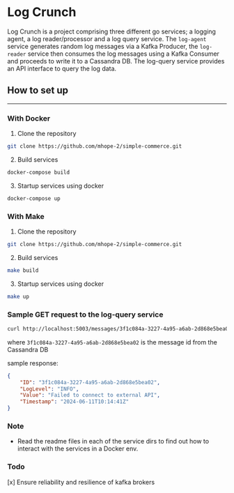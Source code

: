 # Log Crunch

Log Crunch is a project comprising three different go services; a logging agent, a log reader/processor and a log query service.
The `log-agent` service generates random log messages via a Kafka Producer, the `log-reader` service then consumes the log messages
using a Kafka Consumer and proceeds to write it to a Cassandra DB.
The log-query service provides an API interface to query the log data.


## How to set up

---
### With Docker
1. Clone the repository
```bash
git clone https://github.com/mhope-2/simple-commerce.git
```
2. Build services
```bash
docker-compose build
```
3. Startup services using docker
```bash
docker-compose up
``` 

### With Make
1. Clone the repository
```bash
git clone https://github.com/mhope-2/simple-commerce.git
```
2. Build services
```bash
make build
```
3. Startup services using docker
```bash
make up
``` 

### Sample GET request to the log-query service
```bash
curl http://localhost:5003/messages/3f1c084a-3227-4a95-a6ab-2d868e5bea02
```
where `3f1c084a-3227-4a95-a6ab-2d868e5bea02` is the message id from the Cassandra DB

sample response:

```json
{
    "ID": "3f1c084a-3227-4a95-a6ab-2d868e5bea02",
    "LogLevel": "INFO",
    "Value": "Failed to connect to external API",
    "Timestamp": "2024-06-11T10:14:41Z"
}
```

### Note
- Read the readme files in each of the service dirs to find out how to interact with the services in a Docker env. 

### Todo
[x] Ensure reliability and resilience of kafka brokers
